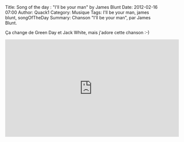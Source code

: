 Title: Song of the day : "I'll be your man" by James Blunt
Date: 2012-02-16 07:00
Author: Quack1
Category: Musique
Tags: I'll be your man, james blunt, songOfTheDay
Summary: Chanson "I'll be your man", par James Blunt.

Ça change de Green Day et Jack White, mais j'adore cette chanson :-)

<iframe width="560" height="315" src="http://www.youtube.com/embed/IUkLOUNxP8A" frameborder="0" allowfullscreen></iframe>
